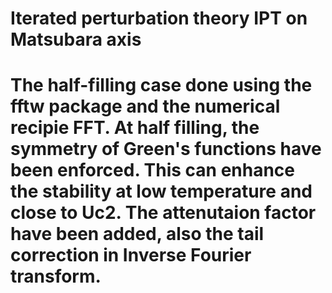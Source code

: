 # Iterated perturbation theory IPT on Matsubara axis
# The half-filling case done using the fftw package and the numerical recipie FFT. At half filling, the symmetry of Green's functions have been enforced. This can enhance the stability at low temperature and close to Uc2. The attenutaion factor have been added, also the tail correction in Inverse Fourier transform.

